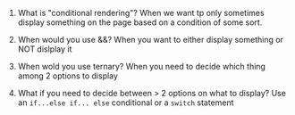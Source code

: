 1. What is "conditional rendering"?
When we want tp only sometimes display something on the page based on a condition of some sort.

2. When would you use &&?
When you want to either display something or NOT dislplay it

3. When wold you use ternary?
When you need to decide which thing among 2 options to display

4. What if you need to decide between > 2 options on what to display?
Use an `if...else if... else` conditional or a `switch` statement